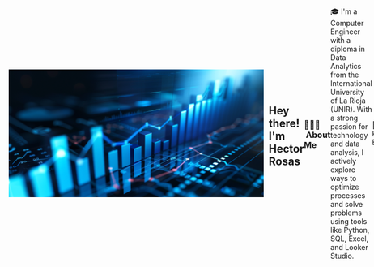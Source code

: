 <div style="display: flex; align-items: center;">
    <img alt="Night Coding" src="./img/Imagen de pngtree.com.png" width='900' align="center" style="margin: 10px; />
</div>


<img alt="Night Coding" src="img/Hand Wave.gif" width='40' align="left"/><h2 align="left">Hey there! I'm Hector Rosas</h2>
<!-- ## 👋 &nbsp;Hey there! I'm Hector Rosas -->

### 👨🏻‍💻 &nbsp;About Me
🎓 I'm a Computer Engineer with a diploma in Data Analytics from the International University of La Rioja (UNIR). With a strong passion for technology and data analysis, I actively explore ways to optimize processes and solve problems using tools like Python, SQL, Excel, and Looker Studio.

💼 Professional Experience

Data Analyst (Volunteer) at Nova Ukraine – Specializing in data cleaning, standardization, and dashboard creation to support data management and analysis.

Quality Control & Database Analyst at Editorial Bebé Genial – Expertise in database administration, process automation, and performance metric reporting.

🚀 Goals I aim to continue growing in data analysis and data mining, developing innovative solutions that drive both team success and my professional development.

✉️ &nbsp;You can shoot me an email at hectorj22@gmail.com! I'll try to respond as soon as I can.



<img alt="Night Coding" src="./img/Night-Coding.gif"
    align="right" />

### 🛠 &nbsp;Tech Stack

![Python](https://img.shields.io/badge/python-3670A0?style=for-the-badge&logo=python&logoColor=ffdd54)&nbsp;
![HTML5](https://img.shields.io/badge/html5-%23E34F26.svg?style=for-the-badge&logo=html5&logoColor=white)&nbsp;
![CSS3](https://img.shields.io/badge/css3-%231572B6.svg?style=for-the-badge&logo=css3&logoColor=white)&nbsp;


### 🗃 &nbsp;Databases

![SQL](https://img.shields.io/badge/sql-%234F5B93.svg?style=for-the-badge&logo=sqlite&logoColor=white)&nbsp;
![MySQL](https://img.shields.io/badge/mysql-%23419cd8.svg?style=for-the-badge&logo=mysql&logoColor=white)&nbsp;


### 🔄 &nbsp;Version Controll

![Git](https://img.shields.io/badge/git-%23F05033.svg?style=for-the-badge&logo=git&logoColor=white)&nbsp;
![GitHub](https://img.shields.io/badge/github-%23121011.svg?style=for-the-badge&logo=github&logoColor=white)&nbsp;
![Visual Studio Code](https://img.shields.io/badge/Visual%20Studio%20Code-0078d7.svg?style=for-the-badge&logo=visual-studio-code&logoColor=white)&nbsp;
![Brave](https://img.shields.io/badge/Brave-FB542B?style=for-the-badge&logo=Brave&logoColor=white)&nbsp;
![Slack](https://img.shields.io/badge/Slack-4A154B?style=for-the-badge&logo=slack&logoColor=white)&nbsp;
![Jira](https://img.shields.io/badge/jira-%230A0FFF.svg?style=for-the-badge&logo=jira&logoColor=white)&nbsp;
![Notion](https://img.shields.io/badge/Notion-%23000000.svg?style=for-the-badge&logo=notion&logoColor=white)&nbsp;
![Canva](https://img.shields.io/badge/Canva-%2300C4CC.svg?style=for-the-badge&logo=Canva&logoColor=white)&nbsp;

### 🧰 &nbsp;Tools

![Excel](https://img.shields.io/badge/Excel-%234CAF50.svg?style=for-the-badge&logo=microsoft-excel&logoColor=white)&nbsp;
![Google Sheets](https://img.shields.io/badge/Google%20Sheets-%2344BFC7.svg?style=for-the-badge&logo=google-sheets&logoColor=white)&nbsp;
![AppSheet](https://img.shields.io/badge/AppSheet-%234A90E2.svg?style=for-the-badge&logo=appsheet&logoColor=white)&nbsp;

### 📊 &nbsp;Visualizations

![Google Data Studio](https://img.shields.io/badge/Google%20Data%20Studio-%234A90E2.svg?style=for-the-badge&logo=google%20datastudio&logoColor=white)&nbsp;
![Streamlit](https://img.shields.io/badge/Streamlit-%23FF4B4B.svg?style=for-the-badge&logo=streamlit&logoColor=white)

### ⚙️ &nbsp;GitHub Analytics

<p align="center">
    <a href="https://github.com/hectorj88">
        <img height="180em"
            src="https://github-readme-stats-eight-theta.vercel.app/api?username=hectorj88&show_icons=true&theme=algolia&include_all_commits=true&count_private=true" />
    </a>
    <a href="https://github.com/hectorj88">
        <img height="180em"
            src="https://github-readme-stats-eight-theta.vercel.app/api/top-langs/?username=hectorj88&layout=compact&langs_count=8&theme=algolia" />
    </a>
</p>

<p align="center">
    <img height="180em"
        src="https://github-readme-streak-stats.herokuapp.com/?user=hectorj88&theme=dark&hide_border=true" />
</p>


### 💰 &nbsp;Support My Work
[![BuyMeACoffee](https://img.shields.io/badge/Buy%20Me%20a%20Coffee-ffdd00?style=for-the-badge&logo=buy-me-a-coffee&logoColor=black)](https://buymeacoffee.com/hectorj88)


### 🤝🏻 &nbsp;Connect with Me

<p align="center">
    <a href="https://www.linkedin.com/in/hector-rosas-ing/"><img
            src="https://img.shields.io/badge/-Hector%20Rosas-0077B5?style=flat&logo=Linkedin&logoColor=white" /></a>
    <a href="mailto:hectorj22@gmail.com"><img
            src="https://img.shields.io/badge/-Hector%20Rosas-E4405F?style=flat&logo=Gmail&logoColor=white" /></a>
</p>
